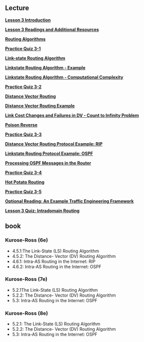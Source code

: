 ## Lecture
[**Lesson 3 Introduction**](https://gatech.instructure.com/courses/393592/modules/items/4196776)

[**Lesson 3 Readings and Additional Resources**](https://gatech.instructure.com/courses/393592/modules/items/4196778)

[**Routing Algorithms**](https://gatech.instructure.com/courses/393592/modules/items/4196780)

[**Practice Quiz 3-1**](https://gatech.instructure.com/courses/393592/modules/items/4196782)

[**Link-state Routing Algorithm**](https://gatech.instructure.com/courses/393592/modules/items/4196784)

[**Linkstate Routing Algorithm - Example**](https://gatech.instructure.com/courses/393592/modules/items/4196786)

[**Linkstate Routing Algorithm - Computational Complexity**](https://gatech.instructure.com/courses/393592/modules/items/4196788)

[**Practice Quiz 3-2**](https://gatech.instructure.com/courses/393592/modules/items/4196790)

[**Distance Vector Routing**](https://gatech.instructure.com/courses/393592/modules/items/4196792)

[**Distance Vector Routing Example**](https://gatech.instructure.com/courses/393592/modules/items/4196794)

[**Link Cost Changes and Failures in DV - Count to Infinity Problem**](https://gatech.instructure.com/courses/393592/modules/items/4196796)

[**Poison Reverse**](https://gatech.instructure.com/courses/393592/modules/items/4196798)

[**Practice Quiz 3-3**](https://gatech.instructure.com/courses/393592/modules/items/4196800)

[**Distance Vector Routing Protocol Example: RIP**](https://gatech.instructure.com/courses/393592/modules/items/4196802)

[**Linkstate Routing Protocol Example: OSPF**](https://gatech.instructure.com/courses/393592/modules/items/4196804)

[**Processing OSPF Messages in the Router**](https://gatech.instructure.com/courses/393592/modules/items/4196806)

[**Practice Quiz 3-4**](https://gatech.instructure.com/courses/393592/modules/items/4196808)

[**Hot Potato Routing**](https://gatech.instructure.com/courses/393592/modules/items/4196810)

[**Practice Quiz 3-5**](https://gatech.instructure.com/courses/393592/modules/items/4196812)

[**Optional Reading: An Example Traffic Engineering Framework**](https://gatech.instructure.com/courses/393592/modules/items/4196814)

[**Lesson 3 Quiz: Intradomain Routing**](https://gatech.instructure.com/courses/393592/modules/items/4196816)


## book
### Kurose-Ross (6e)
- 4.5.1:The Link-State (LS) Routing Algorithm
- 4.5.2: The Distance- Vector (DV) Routing Algorithm
- 4.6.1: Intra-AS Routing in the Internet: RIP
- 4.6.2: Intra-AS Routing in the Internet: OSPF

### Kurose-Ross (7e)
- 5.2.1The Link-State (LS) Routing Algorithm
- 5.2.2: The Distance- Vector (DV) Routing Algorithm
- 5.3: Intra-AS Routing in the Internet: OSPF

### Kurose-Ross (8e)
- 5.2.1: The Link-State (LS) Routing Algorithm
- 5.2.2: The Distance- Vector (DV) Routing Algorithm
- 5.3: Intra-AS Routing in the Internet: OSPF